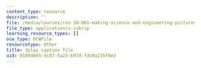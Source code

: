 ```yaml
---
content_type: resource
description: ''
file: /media/courses/res-10-001-making-science-and-engineering-pictures-a-practical-guide-to-presenting-your-work-spring-2016/0189d8e55c875a23b97dfdc0a235f0e2_sKYY6o71iNM.vtt
file_type: application/x-subrip
learning_resource_types: []
ocw_type: OCWFile
resourcetype: Other
title: 3play caption file
uid: 0189d8e5-5c87-5a23-b97d-fdc0a235f0e2
---
```

